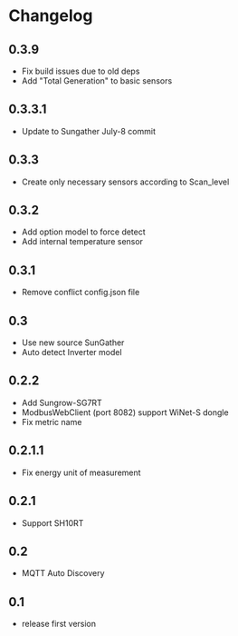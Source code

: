 # Changelog

## 0.3.9
- Fix build issues due to old deps
- Add "Total Generation" to basic sensors

## 0.3.3.1
- Update to Sungather July-8 commit

## 0.3.3
- Create only necessary sensors according to Scan_level

## 0.3.2
- Add option model to force detect
- Add internal temperature sensor

## 0.3.1
- Remove conflict config.json file

## 0.3
- Use new source SunGather
- Auto detect Inverter model

## 0.2.2
- Add Sungrow-SG7RT
- ModbusWebClient (port 8082) support WiNet-S dongle
- Fix metric name

## 0.2.1.1
- Fix energy unit of measurement

## 0.2.1 
- Support SH10RT


## 0.2 
- MQTT Auto Discovery

## 0.1

- release first version